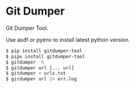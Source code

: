 # Git Dumper

Git Dumper Tool.

Use asdf or pyenv to install latest python version.

```bash
$ pip install gitdumper-tool
$ pipx install gitdumper-tool
$ gitdumper -h
$ gitdumper url [... url]
$ gitdumper < urls.txt
$ girdumper url 2> err.log
```
